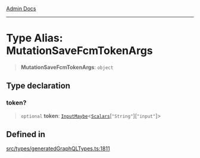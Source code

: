 [Admin Docs](/)

***

# Type Alias: MutationSaveFcmTokenArgs

> **MutationSaveFcmTokenArgs**: `object`

## Type declaration

### token?

> `optional` **token**: [`InputMaybe`](InputMaybe.md)\<[`Scalars`](Scalars.md)\[`"String"`\]\[`"input"`\]\>

## Defined in

[src/types/generatedGraphQLTypes.ts:1811](https://github.com/Suyash878/talawa-api/blob/cfd688207611ba245c99edd8dbaccb2cdbf6a043/src/types/generatedGraphQLTypes.ts#L1811)
